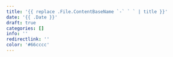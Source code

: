```yaml
---
title: '{{ replace .File.ContentBaseName `-` ` ` | title }}'
date: '{{ .Date }}'
draft: true
categories: []
info: ''
redirectlink: ''
color: '#66cccc'
---
```

